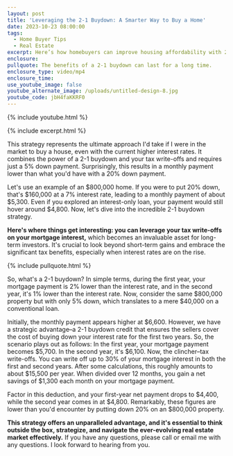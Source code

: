 ```yaml
---
layout: post
title: 'Leveraging the 2-1 Buydown: A Smarter Way to Buy a Home'
date: 2023-10-23 08:00:00
tags:
  - Home Buyer Tips
  - Real Estate
excerpt: Here’s how homebuyers can improve housing affordability with 2-1 buydowns.
enclosure:
pullquote: The benefits of a 2-1 buydown can last for a long time.
enclosure_type: video/mp4
enclosure_time:
use_youtube_image: false
youtube_alternate_image: /uploads/untitled-design-8.jpg
youtube_code: jbH4faKKRF0
---
```

{% include youtube.html %}

{% include excerpt.html %}

This strategy represents the ultimate approach I'd take if I were in the market to buy a house, even with the current higher interest rates. It combines the power of a 2-1 buydown and your tax write-offs and requires just a 5% down payment. Surprisingly, this results in a monthly payment lower than what you'd have with a 20% down payment.

Let's use an example of an $800,000 home. If you were to put 20% down, that's $160,000 at a 7% interest rate, leading to a monthly payment of about $5,300. Even if you explored an interest-only loan, your payment would still hover around $4,800. Now, let's dive into the incredible 2-1 buydown strategy.

**Here's where things get interesting: you can leverage your tax write-offs on your mortgage interest,** which becomes an invaluable asset for long-term investors. It's crucial to look beyond short-term gains and embrace the significant tax benefits, especially when interest rates are on the rise.

{% include pullquote.html %}

So, what's a 2-1 buydown? In simple terms, during the first year, your mortgage payment is 2% lower than the interest rate, and in the second year, it's 1% lower than the interest rate. Now, consider the same $800,000 property but with only 5% down, which translates to a mere $40,000 on a conventional loan.

Initially, the monthly payment appears higher at $6,600. However, we have a strategic advantage–a 2-1 buydown credit that ensures the sellers cover the cost of buying down your interest rate for the first two years. So, the scenario plays out as follows: In the first year, your mortgage payment becomes $5,700. In the second year, it's $6,100. Now, the clincher–tax write-offs. You can write off up to 30% of your mortgage interest in both the first and second years. After some calculations, this roughly amounts to about $15,500 per year. When divided over 12 months, you gain a net savings of $1,300 each month on your mortgage payment.

Factor in this deduction, and your first-year net payment drops to $4,400, while the second year comes in at $4,800. Remarkably, these figures are lower than you'd encounter by putting down 20% on an $800,000 property.

**This strategy offers an unparalleled advantage, and it's essential to think outside the box, strategize, and navigate the ever-evolving real estate market effectively.** If you have any questions, please call or email me with any questions. I look forward to hearing from you.